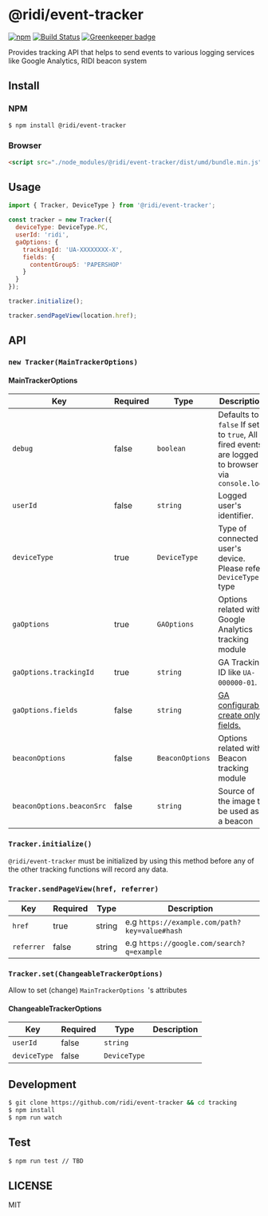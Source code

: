 # @ridi/event-tracker

[![npm](https://img.shields.io/npm/v/@ridi/event-tracker.svg)](https://www.npmjs.com/package/@ridi/event-tracker)
[![Build Status](https://travis-ci.org/ridi/event-tracker.svg?branch=master)](https://travis-ci.org/ridi/event-tracker)
[![Greenkeeper badge](https://badges.greenkeeper.io/ridi/event-tracker.svg)](https://greenkeeper.io/)

Provides tracking API that helps to send events to various logging services like Google Analytics, RIDI beacon system

## Install

### NPM
```bash
$ npm install @ridi/event-tracker
```

### Browser
```html
<script src="./node_modules/@ridi/event-tracker/dist/umd/bundle.min.js"></script>
```

## Usage

```javascript
import { Tracker, DeviceType } from '@ridi/event-tracker';

const tracker = new Tracker({
  deviceType: DeviceType.PC,
  userId: 'ridi',
  gaOptions: {
    trackingId: 'UA-XXXXXXXX-X',
    fields: {
      contentGroup5: 'PAPERSHOP'
    }
  }
});

tracker.initialize();

tracker.sendPageView(location.href);
```

## API

### `new Tracker(MainTrackerOptions)`

#### MainTrackerOptions

| Key                       | Required | Type            | Description                                                  |
| ------------------------- | -------- | --------------- | ------------------------------------------------------------ |
| `debug`                   | false    | `boolean`       | Defaults to `false`  If set to `true`, All fired events are logged to browser via `console.log` |
| `userId`                  | false    | `string`        | Logged user's identifier.                                    |
| `deviceType`              | true     | `DeviceType`    | Type of connected user's device. Please refer `DeviceType` type |
| `gaOptions`               | true     | `GAOptions`     | Options related with Google Analytics tracking module        |
| `gaOptions.trackingId`    | true     | `string`        | GA Tracking ID like `UA-000000-01`.                          |
| `gaOptions.fields`        | false    | `string`        | [GA configurable create only fields.](https://developers.google.com/analytics/devguides/collection/analyticsjs/field-reference) |
| `beaconOptions`           | false    | `BeaconOptions` | Options related with Beacon tracking module                  |
| `beaconOptions.beaconSrc` | false    | `string`        | Source of the image to be used as a beacon                   |

### `Tracker.initialize()`

`@ridi/event-tracker` must be initialized by using this method before any of the other tracking functions will record any data. 

### `Tracker.sendPageView(href, referrer)`

| Key        | Required | Type   | Description                                   |
| ---------- | -------- | ------ | --------------------------------------------- |
| `href`     | true     | string | e.g `https://example.com/path?key=value#hash` |
| `referrer` | false    | string | e.g `https://google.com/search?q=example`     |

### `Tracker.set(ChangeableTrackerOptions)`

Allow to set (change) `MainTrackerOptions `'s attributes

#### ChangeableTrackerOptions

| Key          | Required | Type         | Description |
| ------------ | -------- | ------------ | ----------- |
| `userId`     | false    | `string`     |             |
| `deviceType` | false    | `DeviceType` |             |



## Development

```bash
$ git clone https://github.com/ridi/event-tracker && cd tracking
$ npm install
$ npm run watch
```

## Test

```bash
$ npm run test // TBD
```

## LICENSE

MIT
